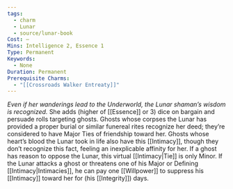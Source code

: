 ```yaml
---
tags:
  - charm
  - Lunar
  - source/lunar-book
Cost: —
Mins: Intelligence 2, Essence 1
Type: Permanent
Keywords:
  - None
Duration: Permanent
Prerequisite Charms:
  - "[[Crossroads Walker Entreaty]]"
---
```

*Even if her wanderings lead to the Underworld, the Lunar shaman’s wisdom is recognized.*
She adds (higher of [[Essence]] or 3) dice on bargain and persuade rolls targeting ghosts. Ghosts whose corpses the Lunar has provided a proper burial or similar funereal rites recognize her deed; they’re considered to have Major Ties of friendship toward her. Ghosts whose heart’s blood the Lunar took in life also have this [[Intimacy]], though they don’t recognize this fact, feeling an inexplicable affinity for her. If a ghost has reason to oppose the Lunar, this virtual [[Intimacy|Tie]] is only Minor. If the Lunar attacks a ghost or threatens one of his Major or Defining [[Intimacy|Intimacies]], he can pay one [[Willpower]] to suppress his [[Intimacy]] toward her for (his [[Integrity]]) days.